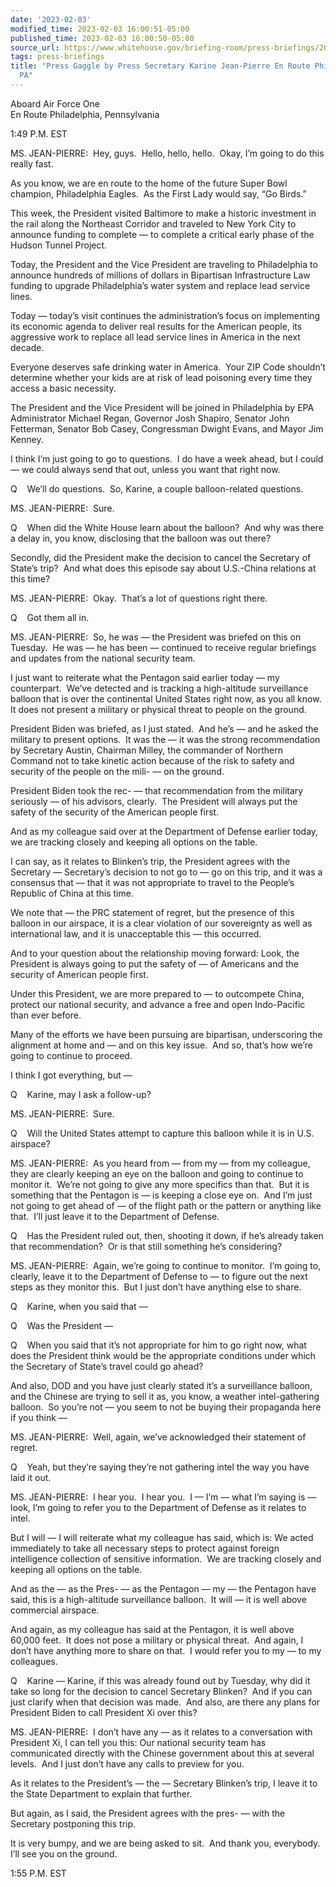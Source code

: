 ```yaml
---
date: '2023-02-03'
modified_time: 2023-02-03 16:00:51-05:00
published_time: 2023-02-03 16:00:50-05:00
source_url: https://www.whitehouse.gov/briefing-room/press-briefings/2023/02/03/press-gaggle-by-press-secretary-karine-jean-pierre-en-route-philadelphia-pa-2/
tags: press-briefings
title: "Press Gaggle by Press Secretary Karine Jean-Pierre En Route Philadelphia,\_\
  PA"
---
```

 
Aboard Air Force One  
En Route Philadelphia, Pennsylvania

1:49 P.M. EST

MS. JEAN-PIERRE:  Hey, guys.  Hello, hello, hello.  Okay, I’m going to
do this really fast. 

As you know, we are en route to the home of the future Super Bowl
champion, Philadelphia Eagles.  As the First Lady would say, “Go Birds.”

This week, the President visited Baltimore to make a historic investment
in the rail along the Northeast Corridor and traveled to New York City
to announce funding to complete — to complete a critical early phase of
the Hudson Tunnel Project.

Today, the President and the Vice President are traveling to
Philadelphia to announce hundreds of millions of dollars in Bipartisan
Infrastructure Law funding to upgrade Philadelphia’s water system and
replace lead service lines.

Today — today’s visit continues the administration’s focus on
implementing its economic agenda to deliver real results for the
American people, its aggressive work to replace all lead service lines
in America in the next decade.

Everyone deserves safe drinking water in America.  Your ZIP Code
shouldn’t determine whether your kids are at risk of lead poisoning
every time they access a basic necessity.

The President and the Vice President will be joined in Philadelphia by
EPA Administrator Michael Regan, Governor Josh Shapiro, Senator John
Fetterman, Senator Bob Casey, Congressman Dwight Evans, and Mayor Jim
Kenney.

I think I’m just going to go to questions.  I do have a week ahead, but
I could — we could always send that out, unless you want that right now.

Q    We’ll do questions.  So, Karine, a couple balloon-related
questions.

MS. JEAN-PIERRE:  Sure.

Q    When did the White House learn about the balloon?  And why was
there a delay in, you know, disclosing that the balloon was out there?

Secondly, did the President make the decision to cancel the Secretary of
State’s trip?  And what does this episode say about U.S.-China relations
at this time?

MS. JEAN-PIERRE:  Okay.  That’s a lot of questions right there.

Q    Got them all in.

MS. JEAN-PIERRE:  So, he was — the President was briefed on this on
Tuesday.  He was — he has been — continued to receive regular briefings
and updates from the national security team.

I just want to reiterate what the Pentagon said earlier today — my
counterpart.  We’ve detected and is tracking a high-altitude
surveillance balloon that is over the continental United States right
now, as you all know.  It does not present a military or physical threat
to people on the ground.

President Biden was briefed, as I just stated.  And he’s — and he asked
the military to present options.  It was the — it was the strong
recommendation by Secretary Austin, Chairman Milley, the commander of
Northern Command not to take kinetic action because of the risk to
safety and security of the people on the mili- — on the ground.

President Biden took the rec- — that recommendation from the military
seriously — of his advisors, clearly.  The President will always put the
safety of the security of the American people first.

And as my colleague said over at the Department of Defense earlier
today, we are tracking closely and keeping all options on the table.

I can say, as it relates to Blinken’s trip, the President agrees with
the Secretary — Secretary’s decision to not go to — go on this trip, and
it was a consensus that — that it was not appropriate to travel to the
People’s Republic of China at this time.

We note that — the PRC statement of regret, but the presence of this
balloon in our airspace, it is a clear violation of our sovereignty as
well as international law, and it is unacceptable this — this occurred.

And to your question about the relationship moving forward: Look, the
President is always going to put the safety of — of Americans and the
security of American people first.  
  
Under this President, we are more prepared to — to outcompete China,
protect our national security, and advance a free and open Indo-Pacific
than ever before.  
  
Many of the efforts we have been pursuing are bipartisan, underscoring
the alignment at home and — and on this key issue.  And so, that’s how
we’re going to continue to proceed.  
  
I think I got everything, but —  
  
Q    Karine, may I ask a follow-up?   
  
MS. JEAN-PIERRE:  Sure.  
  
Q    Will the United States attempt to capture this balloon while it is
in U.S. airspace?

MS. JEAN-PIERRE:  As you heard from — from my — from my colleague, they
are clearly keeping an eye on the balloon and going to continue to
monitor it.  We’re not going to give any more specifics than that.  But
it is something that the Pentagon is — is keeping a close eye on.  And
I’m just not going to get ahead of — of the flight path or the pattern
or anything like that.  I’ll just leave it to the Department of
Defense.  
  
Q    Has the President ruled out, then, shooting it down, if he’s
already taken that recommendation?  Or is that still something he’s
considering?  
  
MS. JEAN-PIERRE:  Again, we’re going to continue to monitor.  I’m going
to, clearly, leave it to the Department of Defense to — to figure out
the next steps as they monitor this.  But I just don’t have anything
else to share.  
  
Q    Karine, when you said that —  
  
Q    Was the President —  
  
Q    When you said that it’s not appropriate for him to go right now,
what does the President think would be the appropriate conditions under
which the Secretary of State’s travel could go ahead?  
  
And also, DOD and you have just clearly stated it’s a surveillance
balloon, and the Chinese are trying to sell it as, you know, a weather
intel-gathering balloon.  So you’re not — you seem to not be buying
their propaganda here if you think —  
  
MS. JEAN-PIERRE:  Well, again, we’ve acknowledged their statement of
regret.  
  
Q    Yeah, but they’re saying they’re not gathering intel the way you
have laid it out.  
  
MS. JEAN-PIERRE:  I hear you.  I hear you.  I — I’m — what I’m saying is
— look, I’m going to refer you to the Department of Defense as it
relates to intel.   
  
But I will — I will reiterate what my colleague has said, which is: We
acted immediately to take all necessary steps to protect against foreign
intelligence collection of sensitive information.  We are tracking
closely and keeping all options on the table. 

And as the — as the Pres- — as the Pentagon — my — the Pentagon have
said, this is a high-altitude surveillance balloon.  It will — it is
well above commercial airspace.  
  
And again, as my colleague has said at the Pentagon, it is well above
60,000 feet.  It does not pose a military or physical threat.  And
again, I don’t have anything more to share on that.  I would refer you
to my — to my colleagues.

  
Q    Karine — Karine, if this was already found out by Tuesday, why did
it take so long for the decision to cancel Secretary Blinken?  And if
you can just clarify when that decision was made.  And also, are there
any plans for President Biden to call President Xi over this?  
  
MS. JEAN-PIERRE:  I don’t have any — as it relates to a conversation
with President Xi, I can tell you this: Our national security team has
communicated directly with the Chinese government about this at several
levels.  And I just don’t have any calls to preview for you.  
  
As it relates to the President’s — the — Secretary Blinken’s trip, I
leave it to the State Department to explain that further.  
  
But again, as I said, the President agrees with the pres- — with the
Secretary postponing this trip.  
  
It is very bumpy, and we are being asked to sit.  And thank you,
everybody.  I’ll see you on the ground.  
  
1:55 P.M. EST
